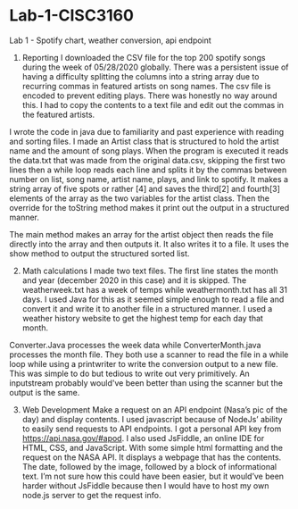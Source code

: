 # Lab-1-CISC3160
Lab  1 - Spotify chart, weather conversion, api endpoint

1. Reporting
I downloaded the CSV file for the top 200 spotify songs during the week of 05/28/2020 globally. There was a persistent issue of having a difficulty splitting the columns into a string array due to recurring commas in featured artists on song names. The csv file is encoded to prevent editing plays. There was honestly no way around this. I had to copy the contents to a text file and edit out the commas in the featured artists. 

I wrote the code in java due to familiarity and past experience with reading and sorting files. I made an Artist class that is structured to hold the artist name and the amount of song plays. When the program is executed it reads the data.txt that was made from the original data.csv, skipping the first two lines then a while loop reads each line and splits it by the commas between number on list, song name, artist name, plays, and link to spotify. It makes a string array of five spots or rather [4] and saves the third[2] and fourth[3] elements of the array as the two variables for the artist class. Then the override for the toString method makes it print out the output in a structured manner. 

The main method makes an array for the artist object then reads the file directly into the array and then outputs it.  It also writes it to a file. It uses the show method to output the structured sorted list.  

2) Math calculations
I made two text files. The first line states the month and year (december 2020 in this case) and it is skipped. The weatherweek.txt has a week of temps while weathermonth.txt has all 31 days. I used Java for this as it seemed simple enough to read a file and convert it and write it to another file in a structured manner. I used a weather history website to get the highest temp for each day that month. 

Converter.Java processes the week data while ConverterMonth.java processes the month file. They both use a scanner to read the file in a while loop while using a printwriter to write the conversion output to a new file. This was simple to do but tedious to write out very primitively. An inputstream probably would've been better than using the scanner but the output is the same. 

3) Web Development
Make a request on an API endpoint (Nasa’s pic of the day) and display contents.
I used javascript because of NodeJs’ ability to easily send requests to API endpoints. I got a personal API key from https://api.nasa.gov/#apod. I also used JsFiddle, an online IDE for HTML, CSS, and JavaScript. With some simple html formatting and the request on the NASA API. It displays a webpage that has the  contents. The date, followed by the image, followed by a block of informational text. 
I’m not sure how this could have been easier, but it would’ve been harder without JsFiddle because then I would have to host my own node.js server to get the request info. 
